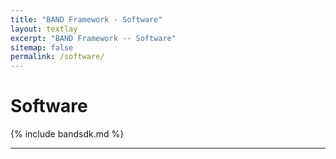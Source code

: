 ```yaml
---
title: "BAND Framework - Software"
layout: textlay
excerpt: "BAND Framework -- Software"
sitemap: false
permalink: /software/
---
```


# Software

{% include bandsdk.md %}


<hr>


